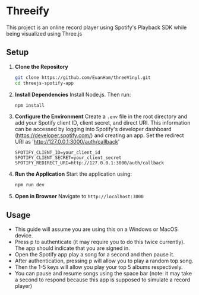 # Threeify

This project is an online record player using Spotify's Playback SDK while being visualized using Three.js

## Setup

1. **Clone the Repository**
   ```bash
   git clone https://github.com/EuanHam/threeVinyl.git
   cd threejs-spotify-app
   ```

2. **Install Dependencies**
   Install Node.js. Then run:
   ```bash
   npm install
   ```

3. **Configure the Environment**
   Create a `.env` file in the root directory and add your Spotify client ID, client secret, and direct URI. This information can be accessed by logging into Spotify's developer dashboard (https://developer.spotify.com/) and creating an app. Set the redirect URI as 'http://127.0.0.1:3000/auth/callback'
   ```
   SPOTIFY_CLIENT_ID=your_client_id
   SPOTIFY_CLIENT_SECRET=your_client_secret
   SPOTIFY_REDIRECT_URI=http://127.0.0.1:3000/auth/callback
   ```

4. **Run the Application**
   Start the application using:
   ```bash
   npm run dev
   ```

5. **Open in Browser**
   Navigate to `http://localhost:3000`

## Usage
- This guide will assume you are using this on a Windows or MacOS device.
- Press p to authenticate (it may require you to do this twice currently). The app should indicate that you are signed in.
- Open the Spotify app play a song for a second and then pause it.
- After authentication, pressing p will allow you to play a random top song.
- Then the 1-5 keys will allow you play your top 5 albums respectively.
- You can pause and resume songs using the space bar (note: it may take a second to respond because this app is supposed to simulate a record player)